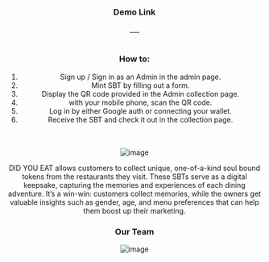 <div align=center>

### Demo Link
___ <br><br>

### How to: 
1. Sign up / Sign in as an Admin in the admin page. <br>
2. Mint SBT by filling out a form.<br>
3. Display the QR code provided in the Admin collection page.<br>
4. with your mobile phone, scan the QR code. <br>
5. Log in by either Google auth or connecting your wallet.<br>
6. Receive the SBT and check it out in the collection page.<br><br><br>

![image](https://user-images.githubusercontent.com/77462765/217274743-d2188172-ed22-4312-a140-14f2f1898235.png)

DID YOU EAT allows customers to collect unique, one-of-a-kind soul bound tokens from the restaurants they visit. These SBTs serve as a digital keepsake, capturing the memories and experiences of each dining adventure. It’s a win-win: customers collect memories, while the owners get valuable insights such as gender, age, and menu preferences that can help them boost up their marketing.
 
### Our Team
![image](https://user-images.githubusercontent.com/77462765/217444390-dd4d82c6-fae4-4c2e-813a-c761dc047765.png)


</div>
